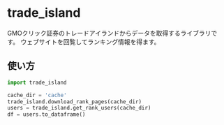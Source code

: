 # trade_island
GMOクリック証券のトレードアイランドからデータを取得するライブラリです。
ウェブサイトを回覧してランキング情報を得ます。

## 使い方

```python
import trade_island

cache_dir = 'cache'
trade_island.download_rank_pages(cache_dir)
users = trade_island.get_rank_users(cache_dir)
df = users.to_dataframe()
```
